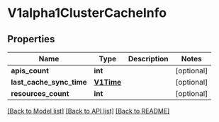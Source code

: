 # V1alpha1ClusterCacheInfo

## Properties
Name | Type | Description | Notes
------------ | ------------- | ------------- | -------------
**apis_count** | **int** |  | [optional] 
**last_cache_sync_time** | [**V1Time**](V1Time.md) |  | [optional] 
**resources_count** | **int** |  | [optional] 

[[Back to Model list]](../README.md#documentation-for-models) [[Back to API list]](../README.md#documentation-for-api-endpoints) [[Back to README]](../README.md)


